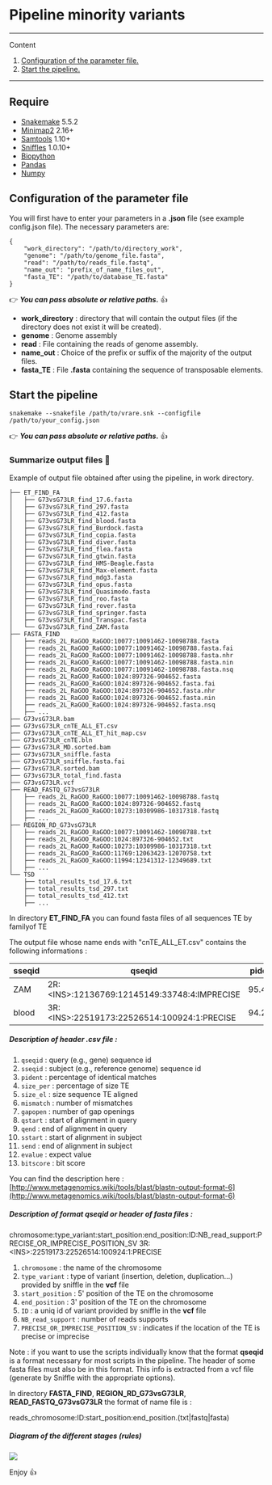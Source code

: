 # Pipeline minority variants

*******
Content 
 1. [Configuration of the parameter file.](#config_file)
 2. [Start the pipeline.](#start_pipeline)

*******

## Require 

  * [Snakemake](https://snakemake-wrappers.readthedocs.io/en/stable/) 5.5.2
  * [Minimap2](https://github.com/lh3/minimap2) 2.16+
  * [Samtools](http://www.htslib.org/) 1.10+
  * [Sniffles](https://github.com/fritzsedlazeck/Sniffles) 1.0.10+
  * [Biopython](https://biopython.org/)
  * [Pandas](https://pandas.pydata.org/)
  * [Numpy](https://numpy.org/)

<div id='config_file'/> 

## Configuration of the parameter file 

You will first have to enter your parameters in a **.json** file (see example config.json file). The necessary parameters are:

```
{
    "work_directory": "/path/to/directory_work",
    "genome": "/path/to/genome_file.fasta",
    "read": "/path/to/reads_file.fastq",
    "name_out": "prefix_of_name_files_out",
    "fasta_TE": "/path/to/database_TE.fasta"
}
```

👉 ***You can pass absolute or relative paths.*** 👍

* **work_directory** : directory that will contain the output files (if the directory does not exist it will be created).
* **genome** : Genome assembly
* **read** : File containing the reads of genome assembly.
* **name_out** : Choice of the prefix or suffix of the majority of the output files.
* **fasta_TE** : File **.fasta** containing the sequence of transposable elements.

<div id='start_pipeline'/> 

## Start the pipeline

```
snakemake --snakefile /path/to/vrare.snk --configfile /path/to/your_config.json
```

👉 ***You can pass absolute or relative paths.*** 👍


### Summarize output files :open_file_folder:

Example of output file obtained after using the pipeline, in work directory.

```
├── ET_FIND_FA
│   ├── G73vsG73LR_find_17.6.fasta
│   ├── G73vsG73LR_find_297.fasta
│   ├── G73vsG73LR_find_412.fasta
│   ├── G73vsG73LR_find_blood.fasta
│   ├── G73vsG73LR_find_Burdock.fasta
│   ├── G73vsG73LR_find_copia.fasta
│   ├── G73vsG73LR_find_diver.fasta
│   ├── G73vsG73LR_find_flea.fasta
│   ├── G73vsG73LR_find_gtwin.fasta
│   ├── G73vsG73LR_find_HMS-Beagle.fasta
│   ├── G73vsG73LR_find_Max-element.fasta
│   ├── G73vsG73LR_find_mdg3.fasta
│   ├── G73vsG73LR_find_opus.fasta
│   ├── G73vsG73LR_find_Quasimodo.fasta
│   ├── G73vsG73LR_find_roo.fasta
│   ├── G73vsG73LR_find_rover.fasta
│   ├── G73vsG73LR_find_springer.fasta
│   ├── G73vsG73LR_find_Transpac.fasta
│   └── G73vsG73LR_find_ZAM.fasta
├── FASTA_FIND
│   ├── reads_2L_RaGOO_RaGOO:10077:10091462-10098788.fasta
│   ├── reads_2L_RaGOO_RaGOO:10077:10091462-10098788.fasta.fai
│   ├── reads_2L_RaGOO_RaGOO:10077:10091462-10098788.fasta.nhr
│   ├── reads_2L_RaGOO_RaGOO:10077:10091462-10098788.fasta.nin
│   ├── reads_2L_RaGOO_RaGOO:10077:10091462-10098788.fasta.nsq
│   ├── reads_2L_RaGOO_RaGOO:1024:897326-904652.fasta
│   ├── reads_2L_RaGOO_RaGOO:1024:897326-904652.fasta.fai
│   ├── reads_2L_RaGOO_RaGOO:1024:897326-904652.fasta.nhr
│   ├── reads_2L_RaGOO_RaGOO:1024:897326-904652.fasta.nin
│   ├── reads_2L_RaGOO_RaGOO:1024:897326-904652.fasta.nsq
│   ├── ...
├── G73vsG73LR.bam
├── G73vsG73LR_cnTE_ALL_ET.csv
├── G73vsG73LR_cnTE_ALL_ET_hit_map.csv
├── G73vsG73LR_cnTE.bln
├── G73vsG73LR_MD.sorted.bam
├── G73vsG73LR_sniffle.fasta
├── G73vsG73LR_sniffle.fasta.fai
├── G73vsG73LR.sorted.bam
├── G73vsG73LR_total_find.fasta
├── G73vsG73LR.vcf
├── READ_FASTQ_G73vsG73LR
│   ├── reads_2L_RaGOO_RaGOO:10077:10091462-10098788.fastq
│   ├── reads_2L_RaGOO_RaGOO:1024:897326-904652.fastq
│   ├── reads_2L_RaGOO_RaGOO:10273:10309986-10317318.fastq
│   ├── ...
├── REGION_RD_G73vsG73LR
│   ├── reads_2L_RaGOO_RaGOO:10077:10091462-10098788.txt
│   ├── reads_2L_RaGOO_RaGOO:1024:897326-904652.txt
│   ├── reads_2L_RaGOO_RaGOO:10273:10309986-10317318.txt
│   ├── reads_2L_RaGOO_RaGOO:11769:12063423-12070758.txt
│   ├── reads_2L_RaGOO_RaGOO:11994:12341312-12349689.txt
│   ├── ...
└── TSD
    ├── total_results_tsd_17.6.txt
    ├── total_results_tsd_297.txt
    ├── total_results_tsd_412.txt
    ├── ...
```

In directory **ET_FIND_FA** you can found fasta files of all sequences TE by familyof TE


The output file whose name ends with "cnTE_ALL_ET.csv" contains the following informations :

| sseqid | qseqid | pident | size_per | size_el | mismatch | gapopen | qstart | qend | sstart | send | evalue | bitscore |
| ------ | ------ | ------ | -------- | ------- | -------- | ------- | ------ | ---- | ------ | ---- | ------ | -------- |
| ZAM | 2R:\<INS\>:12136769:12145149:33748:4:IMPRECISE | 95.494 | 99.0 | 8347 | 123 | 178 | 5 | 8352 | 8435 | 1 | 0.0 | 13369.0 |
| blood | 3R:\<INS\>:22519173:22526514:100924:1:PRECISE | 94.259 | 99.0 | 7338 | 164 | 189 | 3 | 7341 | 7410 |  1 | 0.0 | 11230.0 |

##### Description of header .csv file :

 1.    `qseqid` :   query (e.g., gene) sequence id
 2.    `sseqid` : subject (e.g., reference genome) sequence id
 3.    `pident` :  percentage of identical matches
 4.    `size_per`    :   percentage of size TE
 5.    `size_el` :  size sequence TE aligned
 6.    `mismatch` : number of mismatches
 7.    `gapopen` :  number of gap openings
 8.    `qstart` :  start of alignment in query
 9.    `qend`  : end of alignment in query
 10.   `sstart`   : start of alignment in subject
 11.   `send`   : end of alignment in subject
 12.   `evalue`   : expect value
 13.   `bitscore`   : bit score

You can find the description here : [http://www.metagenomics.wiki/tools/blast/blastn-output-format-6](http://www.metagenomics.wiki/tools/blast/blastn-output-format-6)

##### Description of format qseqid or header of fasta files  :

chromosome:type_variant:start_position:end_position:ID:NB_read_support:PRECISE_OR_IMPRECISE_POSITION_SV
3R:\<INS\>:22519173:22526514:100924:1:PRECISE

 1.    `chromosome` : the name of the chromosome
 2.    `type_variant` : type of variant (insertion, deletion, duplication...) provided by sniffle in the **vcf** file
 3.    `start_position` : 5' position of the TE on the chromosome
 4.    `end_position`  : 3' position of the TE on the chromosome
 5.    `ID` : a uniq id of variant provided by sniffle in the **vcf** file
 6.    `NB_read_support` : number of reads supports
 7.    `PRECISE_OR_IMPRECISE_POSITION_SV` : indicates if the location of the TE is precise or imprecise


Note : if you want to use the scripts individually know that the format **qseqid** is a format necessary for most scripts in the pipeline. The header of some fasta files must also be in this format. This info is extracted from a vcf file (generate by Sniffle with the appropriate options).

In directory **FASTA_FIND**, **REGION_RD_G73vsG73LR**, **READ_FASTQ_G73vsG73LR** the format of name file is : 

reads_chromosome:ID:start_position:end_position.(txt|fastq|fasta)


##### Diagram of the different stages (rules)

<img src="dag.svg">

Enjoy :+1:


